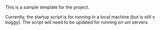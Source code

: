 This is a sample template for the project.

Currently, the startup script is for running in a local machine (but is still v buggy).
The script will need to be updated for running on uni servers.

